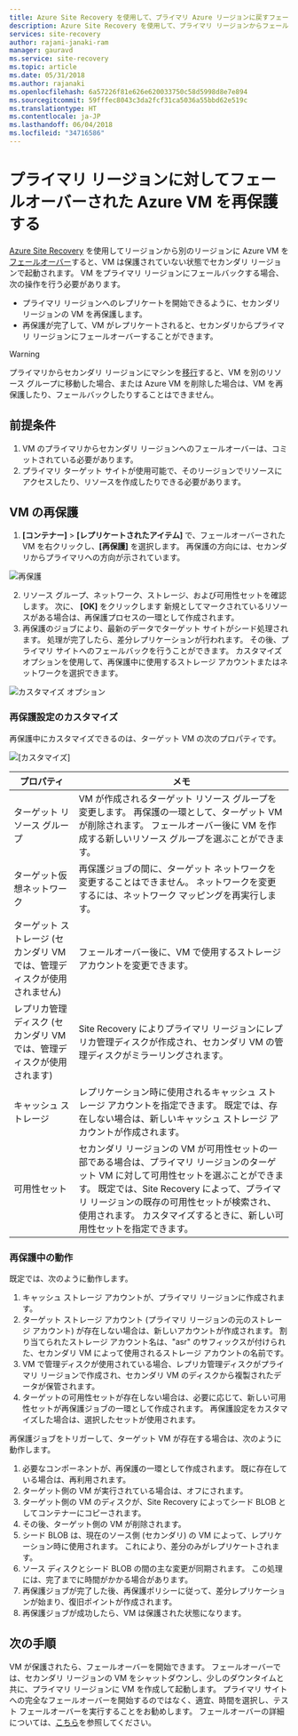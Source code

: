 ```yaml
---
title: Azure Site Recovery を使用して、プライマリ Azure リージョンに戻すフェールオーバーされた Azure VM を再保護する | Microsoft Docs
description: Azure Site Recovery を使用して、プライマリ リージョンからフェールオーバーした後に、セカンダリ リージョン内の Azure VM を再保護する方法について説明します。
services: site-recovery
author: rajani-janaki-ram
manager: gauravd
ms.service: site-recovery
ms.topic: article
ms.date: 05/31/2018
ms.author: rajanaki
ms.openlocfilehash: 6a57226f81e626e620033750c58d5998d8e7e894
ms.sourcegitcommit: 59fffec8043c3da2fcf31ca5036a55bbd62e519c
ms.translationtype: HT
ms.contentlocale: ja-JP
ms.lasthandoff: 06/04/2018
ms.locfileid: "34716586"
---
```

# <a name="reprotect-failed-over-azure-vms-to-the-primary-region"></a>プライマリ リージョンに対してフェールオーバーされた Azure VM を再保護する


[Azure Site Recovery](site-recovery-overview.md) を使用してリージョンから別のリージョンに Azure VM を[フェールオーバー](site-recovery-failover.md)すると、VM は保護されていない状態でセカンダリ リージョンで起動されます。 VM をプライマリ リージョンにフェールバックする場合、次の操作を行う必要があります。

- プライマリ リージョンへのレプリケートを開始できるように、セカンダリ リージョンの VM を再保護します。 
- 再保護が完了して、VM がレプリケートされると、セカンダリからプライマリ リージョンにフェールオーバーすることができます。

> [!WARNING]
> プライマリからセカンダリ リージョンにマシンを[移行](migrate-overview.md#what-do-we-mean-by-migration)すると、VM を別のリソース グループに移動した場合、または Azure VM を削除した場合は、VM を再保護したり、フェールバックしたりすることはできません。


## <a name="prerequisites"></a>前提条件
1. VM のプライマリからセカンダリ リージョンへのフェールオーバーは、コミットされている必要があります。
2. プライマリ ターゲット サイトが使用可能で、そのリージョンでリソースにアクセスしたり、リソースを作成したりできる必要があります。

## <a name="reprotect-a-vm"></a>VM の再保護

1. **[コンテナー]**  >  **[レプリケートされたアイテム]** で、フェールオーバーされた VM を右クリックし、**[再保護]** を選択します。 再保護の方向には、セカンダリからプライマリへの方向が示されています。 

  ![再保護](./media/site-recovery-how-to-reprotect-azure-to-azure/reprotect.png)

2. リソース グループ、ネットワーク、ストレージ、および可用性セットを確認します。 次に、 **[OK]** をクリックします 新規としてマークされているリソースがある場合は、再保護プロセスの一環として作成されます。
3. 再保護のジョブにより、最新のデータでターゲット サイトがシード処理されます。 処理が完了したら、差分レプリケーションが行われます。 その後、プライマリ サイトへのフェールバックを行うことができます。 カスタマイズ オプションを使用して、再保護中に使用するストレージ アカウントまたはネットワークを選択できます。

  ![カスタマイズ オプション](./media/site-recovery-how-to-reprotect-azure-to-azure/customize.png)

### <a name="customize-reprotect-settings"></a>再保護設定のカスタマイズ

再保護中にカスタマイズできるのは、ターゲット VM の次のプロパティです。

![[カスタマイズ]](./media/site-recovery-how-to-reprotect-azure-to-azure/customizeblade.png)

|プロパティ |メモ  |
|---------|---------|
|ターゲット リソース グループ     | VM が作成されるターゲット リソース グループを変更します。 再保護の一環として、ターゲット VM が削除されます。 フェールオーバー後に VM を作成する新しいリソース グループを選ぶことができます。        |
|ターゲット仮想ネットワーク     | 再保護ジョブの間に、ターゲット ネットワークを変更することはできません。 ネットワークを変更するには、ネットワーク マッピングを再実行します。         |
|ターゲット ストレージ (セカンダリ VM では、管理ディスクが使用されません)     | フェールオーバー後に、VM で使用するストレージ アカウントを変更できます。         |
|レプリカ管理ディスク (セカンダリ VM では、管理ディスクが使用されます)    | Site Recovery によりプライマリ リージョンにレプリカ管理ディスクが作成され、セカンダリ VM の管理ディスクがミラーリングされます。         | 
|キャッシュ ストレージ     | レプリケーション時に使用されるキャッシュ ストレージ アカウントを指定できます。 既定では、存在しない場合は、新しいキャッシュ ストレージ アカウントが作成されます。         |
|可用性セット     |セカンダリ リージョンの VM が可用性セットの一部である場合は、プライマリ リージョンのターゲット VM に対して可用性セットを選ぶことができます。 既定では、Site Recovery によって、プライマリ リージョンの既存の可用性セットが検索され、使用されます。 カスタマイズするときに、新しい可用性セットを指定できます。         |


### <a name="what-happens-during-reprotection"></a>再保護中の動作

既定では、次のように動作します。

1. キャッシュ ストレージ アカウントが、プライマリ リージョンに作成されます。
2. ターゲット ストレージ アカウント (プライマリ リージョンの元のストレージ アカウント) が存在しない場合は、新しいアカウントが作成されます。 割り当てられたストレージ アカウント名は、"asr" のサフィックスが付けられた、セカンダリ VM によって使用されるストレージ アカウントの名前です。
3. VM で管理ディスクが使用されている場合、レプリカ管理ディスクがプライマリ リージョンで作成され、セカンダリ VM のディスクから複製されたデータが保管されます。 
4. ターゲットの可用性セットが存在しない場合は、必要に応じて、新しい可用性セットが再保護ジョブの一環として作成されます。 再保護設定をカスタマイズした場合は、選択したセットが使用されます。

再保護ジョブをトリガーして、ターゲット VM が存在する場合は、次のように動作します。

1. 必要なコンポーネントが、再保護の一環として作成されます。 既に存在している場合は、再利用されます。
2. ターゲット側の VM が実行されている場合は、オフにされます。
3. ターゲット側の VM のディスクが、Site Recovery によってシード BLOB としてコンテナーにコピーされます。
4. その後、ターゲット側の VM が削除されます。
5. シード BLOB は、現在のソース側 (セカンダリ) の VM によって、レプリケーション時に使用されます。 これにより、差分のみがレプリケートされます。
6. ソース ディスクとシード BLOB の間の主な変更が同期されます。 この処理には、完了までに時間がかかる場合があります。
7. 再保護ジョブが完了した後、再保護ポリシーに従って、差分レプリケーションが始まり、復旧ポイントが作成されます。
8. 再保護ジョブが成功したら、VM は保護された状態になります。

## <a name="next-steps"></a>次の手順

VM が保護されたら、フェールオーバーを開始できます。 フェールオーバーでは、セカンダリ リージョンの VM をシャットダウンし、少しのダウンタイムと共に、プライマリ リージョンに VM を作成して起動します。 プライマリ サイトへの完全なフェールオーバーを開始するのではなく、適宜、時間を選択し、テスト フェールオーバーを実行することをお勧めします。 フェールオーバーの詳細については、[こちら](site-recovery-failover.md)を参照してください。

